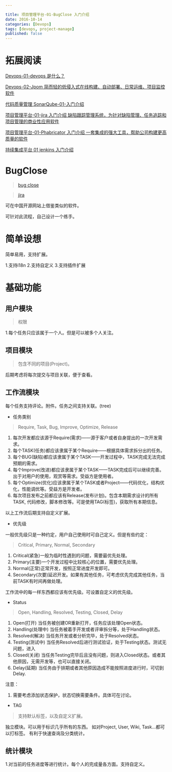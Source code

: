 ```yaml
---

title: 项目管理平台-01-BugClose 入门介绍 
date: 2016-10-14
categories: [Devops]
tags: [devops, project-manage]
published: false
---
```


# 拓展阅读

[Devops-01-devops 是什么？](https://houbb.github.io/2016/10/14/devops-01-overview)

[Devops-02-Jpom 简而轻的低侵入式在线构建、自动部署、日常运维、项目监控软件](https://houbb.github.io/2016/10/14/devops-02-jpom)

[代码质量管理 SonarQube-01-入门介绍](https://houbb.github.io/2016/10/14/devops-sonarqube-01-intro)

[项目管理平台-01-jira 入门介绍 缺陷跟踪管理系统，为针对缺陷管理、任务追踪和项目管理的商业性应用软件](https://houbb.github.io/2016/10/14/project-manage-jira-01-intro)

[项目管理平台-01-Phabricator 入门介绍 一套集成的强大工具，帮助公司构建更高质量的软件](https://houbb.github.io/2016/10/14/project-manage-phabricator-01-overview)

[持续集成平台 01 jenkins 入门介绍](https://houbb.github.io/2016/10/14/devops-jenkins-01-intro)


# BugClose

> [bug close](https://www.bugclose.com/)

> [jira](https://www.atlassian.com/software/jira)

可在中国开源网站上借鉴类似的软件。

可针对此流程，自己设计一个练手。

# 简单设想

简单易用，支持扩展。

1.支持i18n
2.支持自定义
3.支持插件扩展

# 基础功能

## 用户模块

> 权限

1.每个任务只应该属于一个人。但是可以被多个人关注。

## 项目模块

> 包含不同的项目(Project)。

后期考虑将每次提交与项目关联，便于查看。

## 工作流模块

每个任务支持评论。附件。任务之间支持关联。(tree)

- 任务类别

> Require, Task, Bug, Improve, Optimize, Release 

1.  每次开发都应该源于Require(需求)——源于客户或者自身提出的一次开发需求。
2.  每个TASK(任务)都应该隶属于某个Require——根据具体需求拆分出的任务。
3.  每个BUG(缺陷)都应该隶属于某个TASK——开发过程中，TASK完成无法完成预期的需求。
4.  每个Improve(改进)都应该隶属于某个TASK——TASK完成后可以继续完善。出于对用户的使用，观赏等需求。受益方是使用者。
5.  每个Optimize(优化)应该隶属于某个TASK或者Project——代码优化，结构优化，性能调优等。受益方是开发者。
6.  每次项目发布之前都应该有Release(发布计划)。包含本期需求设计的所有TASK, 代码修改，脚本修改等。可是使用TAG(标签)，获取所有本期信息。

以上工作流后期支持自定义扩展。

- 优先级

一般优先级只是一种约定，用户自己使用时可自己定义。但是有些约定：

>  Critical, Primary, Normal, Secondary
 
1. Critical(紧急)一般为临时性遇到的问题，需要最优先处理。
2. Primary(主要)一个开发过程中比较核心的位置，需要优先处理。
3. Normal(正常)正常开发，按照正常进度开发即可。
4. Secondary(次要)延迟开发。如果有其他任务，可考虑优先完成其他任务，当前TASK有时间再做处理。

工作流中的每一样东西都应该有优先级。可设置自定义的优先级。

- Status

> Open, Handling, Resolved, Testing, Closed, Delay

1. Open(打开) 当任务被创建OR重新打开，任务应该处理Open状态。
2. Handling(处理中) 当任务被着手开发或者评审拆分等，处于Handling状态。
3. Resolved(解决) 当任务开发或者分析完毕，处于Resolved状态。
4. Testing(测试中) 当任务Resolved后进行测试验证，处于Testing状态。测试无问题，进入
5. Closed(关闭)  当任务Testing完毕后且没有问题，则进入Closed状态。或者其他原因，无需开发等，也可以直接关闭。
6. Delay(延期)  当任务由于排期或者其他原因造成不能按照进度进行时，可切到Delay.

注意：
1. 需要考虑添加状态保护，状态切换需要条件。具体可在讨论。

- TAG

> 支持默认标签，以及自定义扩展。

独立模块。可以用于标识几乎所有的东西。
如对Project, User, Wiki, Task...都可以打标签。 有利于快速查询及分类统计。

## 统计模块

1.对当前的任务进度等进行统计。每个人的完成量各方面。支持自定义。

